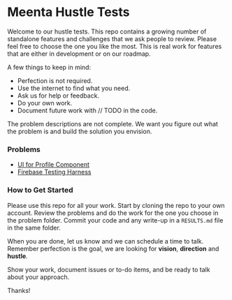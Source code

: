 # Meenta Hustle Tests
Welcome to our hustle tests. This repo contains a growing number of standalone
features and challenges that we ask people to review. Please feel free to choose
the one you like the most. This is real work for features that are either in
development or on our roadmap.

A few things to keep in mind:
- Perfection is not required.
- Use the internet to find what you need.
- Ask us for help or feedback.
- Do your own work.
- Document future work with // TODO in the code.

The problem descriptions are not complete. We want you figure out what the
problem is and build the solution you envision.

### Problems
- [UI for Profile Component](/ui/README.md)
- [Firebase Testing Harness](/firebase/README.md)

### How to Get Started
Please use this repo for all your work. Start by cloning the repo
to your own account. Review the problems and do the work for the one
you choose in the problem folder. Commit your code and any write-up in
a `RESULTS.md` file in the same folder.

When you are done, let us know and we can schedule a time to talk.
Remember perfection is the goal, we are looking for __vision__, __direction__ and __hustle__.

Show your work, document issues or to-do items, and be ready
to talk about your approach.

Thanks!

